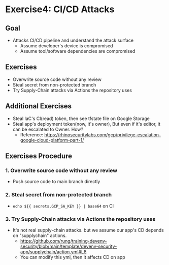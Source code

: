 # Exercise4: CI/CD Attacks
## Goal
- Attacks CI/CD pipeline and understand the attack surface
  - Assume developer's device is compromised
  - Assume tool/software dependencies are compromised

## Exercises
- Overwrite source code without any review
- Steal secret from non-protected branch
- Try Supply-Chain attacks via Actions the repository uses

## Additional Exercises
- Steal IaC's CI(read) token, then see tfstate file on Google Storage
- Steal app's deployment token(now, it's owner), But even if it's editor, it can be escalated to Owner. How?
  - Reference: https://rhinosecuritylabs.com/gcp/privilege-escalation-google-cloud-platform-part-1/

## Exercises Procedure
### 1. Overwrite source code without any review
- Push source code to main branch directly

### 2. Steal secret from non-protected branch
- `echo ${{ secrets.GCP_SA_KEY }} | base64` on CI  

### 3. Try Supply-Chain attacks via Actions the repository uses
- It's not real supply-chain attacks. but we assume our app's CD depends on "supplychain" actions.
  - https://github.com/rung/training-devenv-security/blob/main/template/devenv-security-app/supplychain/action.yml#L8
  - You can modify this yml, then it affects CD on app
